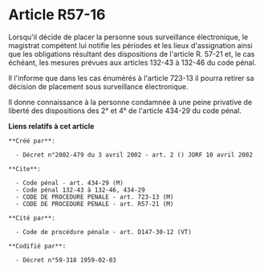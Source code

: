 # Article R57-16

Lorsqu'il décide de placer la personne sous surveillance électronique, le magistrat compétent lui notifie les périodes et les
lieux d'assignation ainsi que les obligations résultant des dispositions de l'article R. 57-21 et, le cas échéant, les
mesures prévues aux articles 132-43 à 132-46 du code pénal.

Il l'informe que dans les cas énumérés à l'article 723-13 il pourra retirer sa décision de placement sous surveillance
électronique.

Il donne connaissance à la personne condamnée à une peine privative de liberté des dispositions des 2° et 4° de l'article
434-29 du code pénal.

**Liens relatifs à cet article**

	**Créé par**:

	  - Décret n°2002-479 du 3 avril 2002 - art. 2 () JORF 10 avril 2002

	**Cite**:

	  - Code pénal - art. 434-29 (M)
	  - Code pénal 132-43 à 132-46, 434-29
	  - CODE DE PROCEDURE PENALE - art. 723-13 (M)
	  - CODE DE PROCEDURE PENALE - art. R57-21 (M)

	**Cité par**:

	  - Code de procédure pénale - art. D147-30-12 (VT)

	**Codifié par**:

	  - Décret n°59-318 1959-02-03
